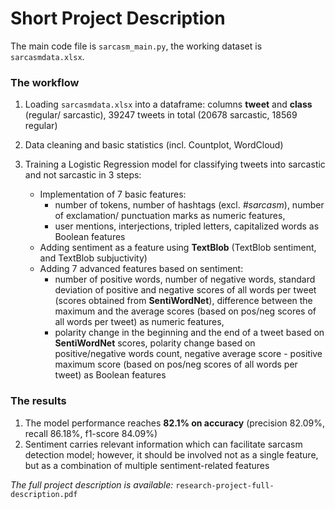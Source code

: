 # Short Project Description

The main code file is `sarcasm_main.py`, the working dataset is `sarcasmdata.xlsx`.

### The workflow

1. Loading `sarcasmdata.xlsx` into a dataframe: columns **tweet** and **class** (regular/ sarcastic), 39247 tweets in total (20678 sarcastic, 18569 regular)
2. Data cleaning and basic statistics (incl. Countplot, WordCloud)
3. Training a Logistic Regression model for classifying tweets into sarcastic and not sarcastic in 3 steps:

   * Implementation of 7 basic features:
     - number of tokens, number of hashtags (excl. *#sarcasm*), number of exclamation/ punctuation marks as numeric features,
     - user mentions, interjections, tripled letters, capitalized words as Boolean features
   * Adding sentiment as a feature using **TextBlob** (TextBlob sentiment, and TextBlob subjuctivity)
   * Adding 7 advanced features based on sentiment:
     - number of positive words, number of negative words, standard deviation of positive and negative scores of all words per tweet  (scores obtained from **SentiWordNet**), difference between the maximum and the average scores (based on pos/neg scores of all words per tweet) as numeric features,
     - polarity change in the beginning and the end of a tweet based on **SentiWordNet** scores, polarity change based on positive/negative words count, negative average score -  positive maximum score (based on pos/neg scores of all words per tweet) as Boolean features
  
### The results

1. The model performance reaches **82.1% on accuracy** (precision 82.09%, recall 86.18%, f1-score 84.09%)
2. Sentiment carries relevant information which can facilitate sarcasm detection model; however, it should be involved not as a single feature, but as a combination of multiple sentiment-related features


*The full project description is available:* `research-project-full-description.pdf`
